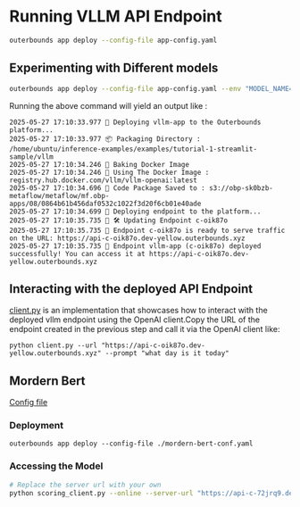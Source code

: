 
# Running VLLM API Endpoint

```sh
outerbounds app deploy --config-file app-config.yaml
```

## Experimenting with Different models

```sh
outerbounds app deploy --config-file app-config.yaml --env "MODEL_NAME=meta-llama/Llama-3.2-1B-Instruct"
```
Running the above command will yield an output like : 
```
2025-05-27 17:10:33.977 🚀 Deploying vllm-app to the Outerbounds platform...
2025-05-27 17:10:33.977 📦 Packaging Directory : /home/ubuntu/inference-examples/examples/tutorial-1-streamlit-sample/vllm
2025-05-27 17:10:34.246 🍞 Baking Docker Image
2025-05-27 17:10:34.246 🐳 Using The Docker Image : registry.hub.docker.com/vllm/vllm-openai:latest
2025-05-27 17:10:34.696 💾 Code Package Saved to : s3://obp-sk0bzb-metaflow/metaflow/mf.obp-apps/08/0864b61b456daf0532c1022f3d20f6cb01e40ade
2025-05-27 17:10:34.699 🚀 Deploying endpoint to the platform...
2025-05-27 17:10:35.735 🔧 🛠️ Updating Endpoint c-oik87o
2025-05-27 17:10:35.735 💊 Endpoint c-oik87o is ready to serve traffic on the URL: https://api-c-oik87o.dev-yellow.outerbounds.xyz
2025-05-27 17:10:35.735 💊 Endpoint vllm-app (c-oik87o) deployed successfully! You can access it at https://api-c-oik87o.dev-yellow.outerbounds.xyz
```

## Interacting with the deployed API Endpoint

[client.py](client.py) is an implementation that showcases how to interact with the deployed vllm endpoint using the OpenAI client.Copy the URL of the endpoint created in the previous step and call it via the OpenAI client like: 
```
python client.py --url "https://api-c-oik87o.dev-yellow.outerbounds.xyz" --prompt "what day is it today"
```

## Mordern Bert 

[Config file](./mordern-bert-conf.yaml)
### Deployment 
```
outerbounds app deploy --config-file ./mordern-bert-conf.yaml
```

### Accessing the Model

```sh
# Replace the server url with your own
python scoring_client.py --online --server-url "https://api-c-72jrq9.dev-yellow.outerbounds.xyz" --text1 "I used to live in india" --text2 "paris is a city in texas"
```